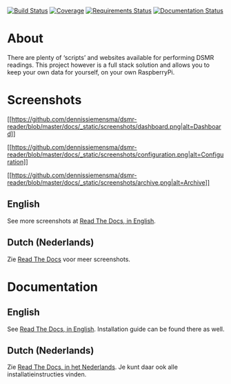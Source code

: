 [![Build Status](https://travis-ci.org/dennissiemensma/dsmr-reader.svg?branch=master)](https://travis-ci.org/dennissiemensma/dsmr-reader)
[![Coverage](https://codecov.io/github/dennissiemensma/dsmr-reader/coverage.svg?branch=master)](https://codecov.io/github/dennissiemensma/dsmr-reader?branch=master)
[![Requirements Status](https://requires.io/github/dennissiemensma/dsmr-reader/requirements.svg?branch=master)](https://requires.io/github/dennissiemensma/dsmr-reader/requirements/?branch=master)
[![Documentation Status](http://readthedocs.org/projects/dsmr-reader/badge/?version=latest)](http://dsmr-reader.readthedocs.org/en/latest/?badge=latest)


# About
There are plenty of ‘scripts’ and websites available for performing DSMR readings. This project however is a full stack solution and allows you to keep your own data for yourself, on your own RaspberryPi.


# Screenshots
[[https://github.com/dennissiemensma/dsmr-reader/blob/master/docs/_static/screenshots/dashboard.png|alt=Dashboard]]

[[https://github.com/dennissiemensma/dsmr-reader/blob/master/docs/_static/screenshots/configuration.png|alt=Configuration]]

[[https://github.com/dennissiemensma/dsmr-reader/blob/master/docs/_static/screenshots/archive.png|alt=Archive]]


## English
See more screenshots at [Read The Docs, in English](http://dsmr-reader.readthedocs.org/en/latest/screenshots.html).

## Dutch (Nederlands)
Zie [Read The Docs](http://dsmr-reader.readthedocs.org/nl/latest/screenshots.html) voor meer screenshots.


# Documentation

## English
See [Read The Docs, in English](http://dsmr-reader.readthedocs.org/en/latest/). Installation guide can be found there as well.

## Dutch (Nederlands)
Zie [Read The Docs, in het Nederlands](http://dsmr-reader.readthedocs.org/nl/latest/). Je kunt daar ook alle installatieinstructies vinden.




